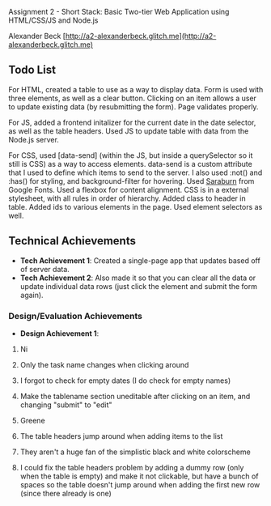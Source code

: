 Assignment 2 - Short Stack: Basic Two-tier Web Application using HTML/CSS/JS and Node.js  

Alexander Beck [http://a2-alexanderbeck.glitch.me](http://a2-alexanderbeck.glitch.me)
## Todo List
For HTML, created a table to use as a way to display data. Form is used with three elements, as well as a clear button. Clicking on an item allows a user to update existing data (by resubmitting the form). Page validates properly.

For JS, added a frontend initalizer for the current date in the date selector, as well as the table headers. Used JS to update table with data from the Node.js server.

For CSS, used \[data-send] (within the JS, but inside a querySelector so it still is CSS) as a way to access elements. data-send is a custom attribute that I used to define which items to send to the server. I also used :not() and :has() for styling, and background-filter for hovering. Used  [Saraburn](https://fonts.google.com/share?preview.size=31&classification=Display) from Google Fonts. Used a flexbox for content alignment. CSS is in a external stylesheet, with all rules in order of hierarchy. Added class to header in table. Added ids to various elements in the page. Used element selectors as well.

## Technical Achievements
- **Tech Achievement 1**: Created a single-page app that updates based off of server data.
- **Tech Achievement 2**: Also made it so that you can clear all the data or update individual data rows (just click the element and submit the form again).

### Design/Evaluation Achievements
- **Design Achievement 1**: 
1. Ni
2. Only the task name changes when clicking around
3. I forgot to check for empty dates (I do check for empty names)
4. Make the tablename section uneditable after clicking on an item, and changing "submit" to "edit"

1. Greene
2. The table headers jump around when adding items to the list 
3. They aren't a huge fan of the simplistic black and white colorscheme
4. I could fix the table headers problem by adding a dummy row (only when the table is empty) and make it not clickable, but have a bunch of spaces so the table doesn't jump around when adding the first new row (since there already is one)
